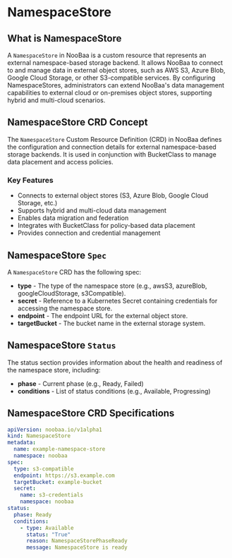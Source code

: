 # NamespaceStore

## What is NamespaceStore

A `NamespaceStore` in NooBaa is a custom resource that represents an external namespace-based storage backend. It allows NooBaa to connect to and manage data in external object stores, such as AWS S3, Azure Blob, Google Cloud Storage, or other S3-compatible services. 
By configuring NamespaceStores, administrators can extend NooBaa's data management capabilities to external cloud or on-premises object stores, supporting hybrid and multi-cloud scenarios.

## NamespaceStore CRD Concept

The `NamespaceStore` Custom Resource Definition (CRD) in NooBaa defines the configuration and connection details for external namespace-based storage backends. It is used in conjunction with BucketClass to manage data placement and access policies.

### Key Features
- Connects to external object stores (S3, Azure Blob, Google Cloud Storage, etc.)
- Supports hybrid and multi-cloud data management
- Enables data migration and federation
- Integrates with BucketClass for policy-based data placement
- Provides connection and credential management

## NamespaceStore `Spec`
A `NamespaceStore` CRD has the following spec:
- **type** - The type of the namespace store (e.g., awsS3, azureBlob, googleCloudStorage, s3Compatible).
- **secret** - Reference to a Kubernetes Secret containing credentials for accessing the namespace store.
- **endpoint** - The endpoint URL for the external object store.
- **targetBucket** - The bucket name in the external storage system.

## NamespaceStore `Status`
The status section provides information about the health and readiness of the namespace store, including:
- **phase** - Current phase (e.g., Ready, Failed)
- **conditions** - List of status conditions (e.g., Available, Progressing)

## NamespaceStore CRD Specifications

```yaml
apiVersion: noobaa.io/v1alpha1
kind: NamespaceStore
metadata:
  name: example-namespace-store
  namespace: noobaa
spec:
  type: s3-compatible
  endpoint: https://s3.example.com
  targetBucket: example-bucket
  secret:
    name: s3-credentials
    namespace: noobaa
status:
  phase: Ready
  conditions:
    - type: Available
      status: "True"
      reason: NamespaceStorePhaseReady
      message: NamespaceStore is ready
```